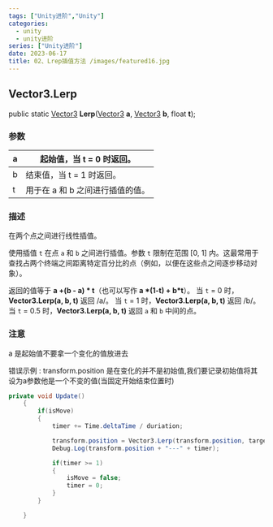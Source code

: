 ```yaml
---
tags: ["Unity进阶","Unity"]
categories:
  - unity
  - unity进阶
series: ["Unity进阶"]
date: 2023-06-17
title: 02、Lrep插值方法 /images/featured16.jpg
---
```

## Vector3.Lerp

public static [Vector3](https://docs.unity.cn/cn/2020.3/ScriptReference/Vector3.html) **Lerp**([Vector3](https://docs.unity.cn/cn/2020.3/ScriptReference/Vector3.html) **a**, [Vector3](https://docs.unity.cn/cn/2020.3/ScriptReference/Vector3.html) **b**, float **t**);

### 参数

| a    | 起始值，当 t = 0 时返回。        |
| ---- | -------------------------------- |
| b    | 结束值，当 t = 1 时返回。        |
| t    | 用于在 a 和 b 之间进行插值的值。 |

### 描述

在两个点之间进行线性插值。

使用插值 `t` 在点 `a` 和 `b` 之间进行插值。参数 `t` 限制在范围 [0, 1] 内。这最常用于查找占两个终端之间距离特定百分比的点（例如，以便在这些点之间逐步移动对象）。

返回的值等于 **a +(b - a) \* t**（也可以写作 **a \*(1-t) + b\*t**）。
当 `t` = 0 时，**Vector3.Lerp(a, b, t)** 返回 /a/。
当 `t` = 1 时，**Vector3.Lerp(a, b, t)** 返回 /b/。
当 `t` = 0.5 时，**Vector3.Lerp(a, b, t)** 返回 `a` 和 `b` 中间的点。

### 注意

a 是起始值不要拿一个变化的值放进去

错误示例 :  transform.position 是在变化的并不是初始值,我们要记录初始值将其设为a参数他是一个不变的值(当固定开始结束位置时) 

```cs
private void Update()
    {
        if(isMove)
        {
            timer += Time.deltaTime / duriation;

            transform.position = Vector3.Lerp(transform.position, target.position, timer);
            Debug.Log(transform.position + "---" + timer);

            if(timer >= 1)
            {
                isMove = false;
                timer = 0;
            }
        }

    }
```

